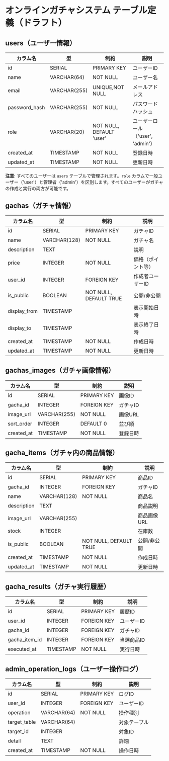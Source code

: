 # オンラインガチャシステム テーブル定義（ドラフト）

## users（ユーザー情報）
| カラム名         | 型           | 制約           | 説明           |
|------------------|--------------|----------------|----------------|
| id               | SERIAL       | PRIMARY KEY    | ユーザーID     |
| name             | VARCHAR(64)  | NOT NULL       | ユーザー名     |
| email            | VARCHAR(255) | UNIQUE,NOT NULL| メールアドレス |
| password_hash    | VARCHAR(255) | NOT NULL       | パスワードハッシュ |
| role             | VARCHAR(20)  | NOT NULL, DEFAULT 'user' | ユーザーロール（'user', 'admin'） |
| created_at       | TIMESTAMP    | NOT NULL       | 登録日時       |
| updated_at       | TIMESTAMP    | NOT NULL       | 更新日時       |

**注意**: すべてのユーザーは `users` テーブルで管理されます。`role` カラムで一般ユーザー（'user'）と管理者（'admin'）を区別します。すべてのユーザーがガチャの作成と実行の両方が可能です。

## gachas（ガチャ情報）
| カラム名         | 型           | 制約           | 説明           |
|------------------|--------------|----------------|----------------|
| id               | SERIAL       | PRIMARY KEY    | ガチャID       |
| name             | VARCHAR(128) | NOT NULL       | ガチャ名       |
| description      | TEXT         |                | 説明           |
| price            | INTEGER      | NOT NULL       | 価格（ポイント等）|
| user_id          | INTEGER      | FOREIGN KEY    | 作成者ユーザーID |
| is_public        | BOOLEAN      | NOT NULL, DEFAULT TRUE | 公開/非公開  |
| display_from     | TIMESTAMP    |                | 表示開始日時   |
| display_to       | TIMESTAMP    |                | 表示終了日時   |
| created_at       | TIMESTAMP    | NOT NULL       | 作成日時       |
| updated_at       | TIMESTAMP    | NOT NULL       | 更新日時       |

## gachas_images（ガチャ画像情報）
| カラム名         | 型           | 制約           | 説明           |
|------------------|--------------|----------------|----------------|
| id               | SERIAL       | PRIMARY KEY    | 画像ID         |
| gacha_id         | INTEGER      | FOREIGN KEY    | ガチャID       |
| image_url        | VARCHAR(255) | NOT NULL       | 画像URL        |
| sort_order       | INTEGER      | DEFAULT 0      | 並び順         |
| created_at       | TIMESTAMP    | NOT NULL       | 登録日時       |

## gacha_items（ガチャ内の商品情報）
| カラム名         | 型           | 制約           | 説明           |
|------------------|--------------|----------------|----------------|
| id               | SERIAL       | PRIMARY KEY    | 商品ID         |
| gacha_id         | INTEGER      | FOREIGN KEY    | ガチャID       |
| name             | VARCHAR(128) | NOT NULL       | 商品名         |
| description      | TEXT         |                | 商品説明       |
| image_url        | VARCHAR(255) |                | 商品画像URL    |
| stock            | INTEGER      |                | 在庫数         |
| is_public        | BOOLEAN      | NOT NULL, DEFAULT TRUE | 公開/非公開  |
| created_at       | TIMESTAMP    | NOT NULL       | 作成日時       |
| updated_at       | TIMESTAMP    | NOT NULL       | 更新日時       |

## gacha_results（ガチャ実行履歴）
| カラム名         | 型           | 制約           | 説明           |
|------------------|--------------|----------------|----------------|
| id               | SERIAL       | PRIMARY KEY    | 履歴ID         |
| user_id          | INTEGER      | FOREIGN KEY    | ユーザーID     |
| gacha_id         | INTEGER      | FOREIGN KEY    | ガチャID       |
| gacha_item_id    | INTEGER      | FOREIGN KEY    | 当選商品ID     |
| executed_at      | TIMESTAMP    | NOT NULL       | 実行日時       |

## admin_operation_logs（ユーザー操作ログ）
| カラム名         | 型           | 制約           | 説明           |
|------------------|--------------|----------------|----------------|
| id               | SERIAL       | PRIMARY KEY    | ログID         |
| user_id          | INTEGER      | FOREIGN KEY    | ユーザーID     |
| operation        | VARCHAR(64)  | NOT NULL       | 操作種別       |
| target_table     | VARCHAR(64)  |                | 対象テーブル   |
| target_id        | INTEGER      |                | 対象ID         |
| detail           | TEXT         |                | 詳細           |
| created_at       | TIMESTAMP    | NOT NULL       | 操作日時       |
